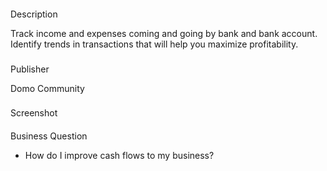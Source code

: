


####
 Description

Track income and expenses coming and going by bank and bank account. Identify trends in transactions that will help you maximize profitability.

###
 Publisher

Domo Community

###
 Screenshot


####


####
 Business Question


* How do I improve cash flows to my business?


